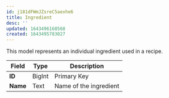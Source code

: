 ```yaml
---
id: j181dFWmJZsreC5aexhe6
title: Ingredient
desc: ''
updated: 1643496168568
created: 1643495783027
---
```

This model represents an individual ingredient used in a recipe.


|Field|Type|Description|
|----|----|----|
|**ID**| BigInt| Primary Key
|**Name**|Text| Name of the ingredient|

